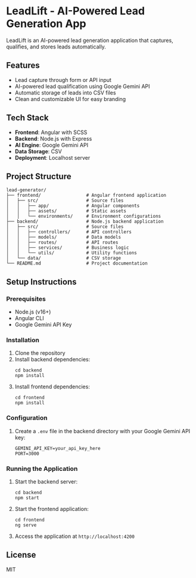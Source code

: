 # LeadLift - AI-Powered Lead Generation App

LeadLift is an AI-powered lead generation application that captures, qualifies, and stores leads automatically.

## Features

- Lead capture through form or API input
- AI-powered lead qualification using Google Gemini API
- Automatic storage of leads into CSV files
- Clean and customizable UI for easy branding

## Tech Stack

- **Frontend**: Angular with SCSS
- **Backend**: Node.js with Express
- **AI Engine**: Google Gemini API
- **Data Storage**: CSV
- **Deployment**: Localhost server

## Project Structure

```
lead-generator/
├── frontend/                 # Angular frontend application
│   ├── src/                  # Source files
│   │   ├── app/              # Angular components
│   │   ├── assets/           # Static assets
│   │   └── environments/     # Environment configurations
├── backend/                  # Node.js backend application
│   ├── src/                  # Source files
│   │   ├── controllers/      # API controllers
│   │   ├── models/           # Data models
│   │   ├── routes/           # API routes
│   │   ├── services/         # Business logic
│   │   └── utils/            # Utility functions
│   └── data/                 # CSV storage
└── README.md                 # Project documentation
```

## Setup Instructions

### Prerequisites

- Node.js (v16+)
- Angular CLI
- Google Gemini API Key

### Installation

1. Clone the repository
2. Install backend dependencies:
   ```
   cd backend
   npm install
   ```
3. Install frontend dependencies:
   ```
   cd frontend
   npm install
   ```

### Configuration

1. Create a `.env` file in the backend directory with your Google Gemini API key:
   ```
   GEMINI_API_KEY=your_api_key_here
   PORT=3000
   ```

### Running the Application

1. Start the backend server:
   ```
   cd backend
   npm start
   ```
2. Start the frontend application:
   ```
   cd frontend
   ng serve
   ```
3. Access the application at `http://localhost:4200`

## License

MIT
